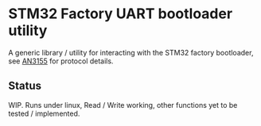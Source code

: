 # STM32 Factory UART bootloader utility

A generic library / utility for interacting with the STM32 factory bootloader, see [AN3155](https://www.st.com/content/ccc/resource/technical/document/application_note/51/5f/03/1e/bd/9b/45/be/CD00264342.pdf/files/CD00264342.pdf/jcr:content/translations/en.CD00264342.pdf) for protocol details.

## Status

WIP. Runs under linux, Read / Write working, other functions yet to be tested / implemented.


